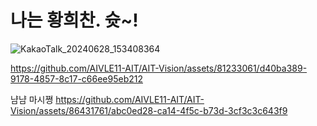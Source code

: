 # 나는 황희찬. 슛~!

![KakaoTalk_20240628_153408364](https://github.com/AIVLE11-AIT/AIT-Vision/assets/81233061/e5dd2df6-5c0b-4ba2-b2c1-d815a25a6383)

https://github.com/AIVLE11-AIT/AIT-Vision/assets/81233061/d40ba389-9178-4857-8c17-c66ee95eb212

냠냠 마시쪙
https://github.com/AIVLE11-AIT/AIT-Vision/assets/86431761/abc0ed28-ca14-4f5c-b73d-3cf3c3c643f9

